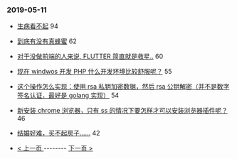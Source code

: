 ### 2019-05-11 
- [生病看不起](https://www.v2ex.com/t/562995) 94
- [到底有没有真蜂蜜](https://www.v2ex.com/t/562996) 62
- [对于没做前端的人来说, FLUTTER 简直就是救星..](https://www.v2ex.com/t/563107) 60
- [现在 windwos 开发 PHP 什么开发环境比较舒服呢？](https://www.v2ex.com/t/563014) 55
- [这个操作怎么实现：使用 rsa 私钥加密数据，然后 rsa 公钥解密（并不是数字签名认证，最好是 golang 实现）](https://www.v2ex.com/t/563006) 54
- [新安装 chrome 浏览器，只有 ss 的情况下要怎样才可以安装浏览器插件呢？](https://www.v2ex.com/t/562986) 46
- [结婚好难，买不起房子……](https://www.v2ex.com/t/563114) 42 

- [ < 上一页 ](https://github.com/able8/v2ex-hot-record/blob/master/2019-05-10.md) -------- [ 下一页 > ](https://github.com/able8/v2ex-hot-record/blob/master/2019-05-12.md)